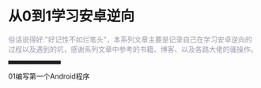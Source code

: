# 从0到1学习安卓逆向
<font color=#999AAA >
俗话说得好:"好记性不如烂笔头"，本系列文章主要是记录自己在学习安卓逆向的过程以及遇到的坑，感谢系列文章中参考的书籍、博客、以及各路大佬的骚操作。
</font>
<hr style=" border:solid; width:100px; height:1px;" color=#000000 size=1">

01编写第一个Android程序
